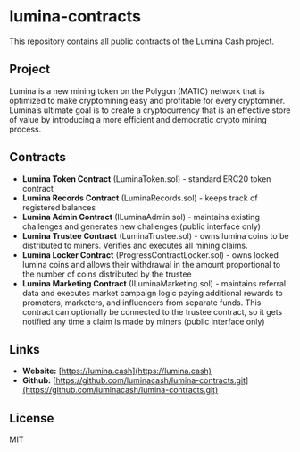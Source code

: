 # lumina-contracts

This repository contains all public contracts of the Lumina Cash project.

## Project

Lumina is a new mining token on the Polygon (MATIC) network that is optimized to
make cryptomining easy and profitable for every cryptominer. Lumina’s ultimate goal is
to create a cryptocurrency that is an effective store of value by introducing a more
efficient and democratic crypto mining process.

## Contracts

- **Lumina Token Contract** (LuminaToken.sol) - standard ERC20 token contract
- **Lumina Records Contract** (LuminaRecords.sol) - keeps track of registered balances
- **Lumina Admin Contract** (ILuminaAdmin.sol) - maintains existing challenges and generates new challenges (public interface only)
- **Lumina Trustee Contract** (LuminaTrustee.sol) - owns lumina coins to be distributed to miners. Verifies and executes all mining claims.
- **Lumina Locker Contract** (ProgressContractLocker.sol) - owns locked lumina coins and allows their withdrawal in the amount proportional to the number of coins distributed by the trustee
- **Lumina Marketing Contract** (ILuminaMarketing.sol) - maintains referral data and executes market campaign logic paying additional rewards to promoters, marketers, and influencers from separate funds. This contract can optionally be connected to the trustee contract, so it gets notified any time a claim is made by miners  (public interface only)

## Links

* **Website:** [https://lumina.cash](https://lumina.cash)
* **Github:** [https://github.com/luminacash/lumina-contracts.git](https://github.com/luminacash/lumina-contracts.git)

## License

MIT
